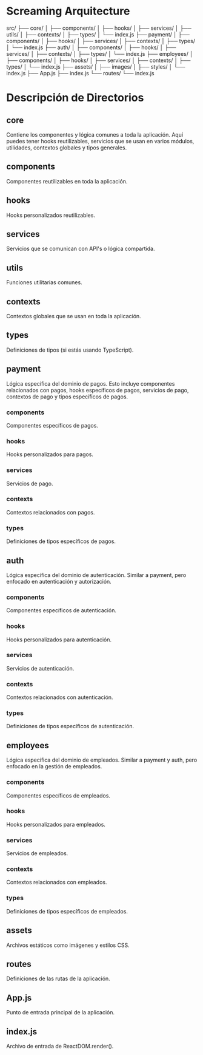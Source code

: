 # Screaming Arquitecture

src/
├── core/
│ ├── components/
│ ├── hooks/
│ ├── services/
│ ├── utils/
│ ├── contexts/
│ ├── types/
│ └── index.js
├── payment/
│ ├── components/
│ ├── hooks/
│ ├── services/
│ ├── contexts/
│ ├── types/
│ └── index.js
├── auth/
│ ├── components/
│ ├── hooks/
│ ├── services/
│ ├── contexts/
│ ├── types/
│ └── index.js
├── employees/
│ ├── components/
│ ├── hooks/
│ ├── services/
│ ├── contexts/
│ ├── types/
│ └── index.js
├── assets/
│ ├── images/
│ ├── styles/
│ └── index.js
├── App.js
├── index.js
└── routes/
└── index.js


# Descripción de Directorios

## core
Contiene los componentes y lógica comunes a toda la aplicación. Aquí puedes tener hooks reutilizables, servicios que se usan en varios módulos, utilidades, contextos globales y tipos generales.

## components
Componentes reutilizables en toda la aplicación.

## hooks
Hooks personalizados reutilizables.

## services
Servicios que se comunican con API's o lógica compartida.

## utils
Funciones utilitarias comunes.

## contexts
Contextos globales que se usan en toda la aplicación.

## types
Definiciones de tipos (si estás usando TypeScript).

## payment
Lógica específica del dominio de pagos. Esto incluye componentes relacionados con pagos, hooks específicos de pagos, servicios de pago, contextos de pago y tipos específicos de pagos.

### components
Componentes específicos de pagos.

### hooks
Hooks personalizados para pagos.

### services
Servicios de pago.

### contexts
Contextos relacionados con pagos.

### types
Definiciones de tipos específicos de pagos.

## auth
Lógica específica del dominio de autenticación. Similar a payment, pero enfocado en autenticación y autorización.

### components
Componentes específicos de autenticación.

### hooks
Hooks personalizados para autenticación.

### services
Servicios de autenticación.

### contexts
Contextos relacionados con autenticación.

### types
Definiciones de tipos específicos de autenticación.

## employees
Lógica específica del dominio de empleados. Similar a payment y auth, pero enfocado en la gestión de empleados.

### components
Componentes específicos de empleados.

### hooks
Hooks personalizados para empleados.

### services
Servicios de empleados.

### contexts
Contextos relacionados con empleados.

### types
Definiciones de tipos específicos de empleados.

## assets
Archivos estáticos como imágenes y estilos CSS.

## routes
Definiciones de las rutas de la aplicación.

## App.js
Punto de entrada principal de la aplicación.

## index.js
Archivo de entrada de ReactDOM.render().